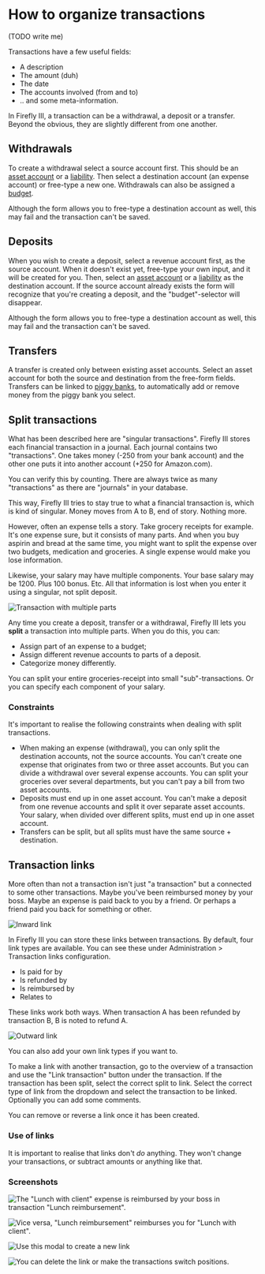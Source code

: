 # How to organize transactions

(TODO write me)

Transactions have a few useful fields:

* A description
* The amount (duh)
* The date
* The accounts involved (from and to)
* .. and some meta-information.

In Firefly III, a transaction can be a withdrawal, a deposit or a transfer. Beyond the obvious, they are slightly different from one another.

## Withdrawals

To create a withdrawal select a source account first. This should be an [asset account](accounts.md) or a [liability](liabilities.md). Then select a destination account (an expense account) or free-type a new one. Withdrawals can also be assigned a [budget](organizing.md).

Although the form allows you to free-type a destination account as well, this may fail and the transaction can't be saved.

## Deposits

When you wish to create a deposit, select a revenue account first, as the source account. When it doesn't exist yet, free-type your own input, and it will be created for you. Then, select an [asset account](accounts.md) or a [liability](liabilities.md) as the destination account. If the source account already exists the form will recognize that you're creating a deposit, and the "budget"-selector will disappear.

Although the form allows you to free-type a destination account as well, this may fail and the transaction can't be saved.

## Transfers

A transfer is created only between existing asset accounts. Select an asset account for both the source and destination from the free-form fields. Transfers can be linked to [piggy banks](piggies.md), to automatically add or remove money from the piggy bank you select.




## Split transactions

What has been described here are "singular transactions". Firefly III stores each financial transaction in a journal. Each journal contains two "transactions". One takes money (-250 from your bank account) and the other one puts it into another account (+250 for Amazon.com).

You can verify this by counting. There are always twice as many "transactions" as there are "journals" in your database.

This way, Firefly III tries to stay true to what a financial transaction is, which is kind of singular. Money moves from A to B, end of story. Nothing more.

However, often an expense tells a story. Take grocery receipts for example. It's one expense sure, but it consists of many parts. And when you buy aspirin and bread at the same time, you might want to split the expense over two budgets, medication and groceries. A single expense would make you lose information.

Likewise, your salary may have multiple components. Your base salary may be 1200. Plus 100 bonus. Etc. All that information is lost when you enter it using a singular, not split deposit.

![Transaction with multiple parts](images/transaction5.png)

Any time you create a deposit, transfer or a withdrawal, Firefly III lets you **split** a transaction into multiple parts. When you do this, you can:

* Assign part of an expense to a budget;
* Assign different revenue accounts to parts of a deposit.
* Categorize money differently.

You can split your entire groceries-receipt into small "sub"-transactions. Or you can specify each component of your salary.



### Constraints

It's important to realise the following constraints when dealing with split transactions.

* When making an expense (withdrawal), you can only split the destination accounts, not the source accounts. You can't create one expense that originates from two or three asset accounts. But you can divide a withdrawal over several expense accounts. You can split your groceries over several departments, but you can't pay a bill from two asset accounts.
* Deposits must end up in one asset account. You can't make a deposit from one revenue accounts and split it over separate asset accounts. Your salary, when divided over different splits, must end up in one asset account.
* Transfers can be split, but all splits must have the same source + destination.

## Transaction links

More often than not a transaction isn't just "a transaction" but a connected to some other transactions. Maybe you've been reimbursed money by your boss. Maybe an expense is paid back to you by a friend. Or perhaps a friend paid you back for something or other.

![Inward link](./images/links1.png)

In Firefly III you can store these links between transactions. By default, four link types are available. You can see these under Administration > Transaction links configuration.

* Is paid for by
* Is refunded by
* Is reimbursed by
* Relates to

These links work both ways. When transaction A has been refunded by transaction B, B is noted to refund A.

![Outward link](./images/links2.png)

You can also add your own link types if you want to.

To make a link with another transaction, go to the overview of a transaction and use the "Link transaction" button under the transaction. If the transaction has been split, select the correct split to link. Select the correct type of link from the dropdown and select the transaction to be linked. Optionally you can add some comments.

You can remove or reverse a link once it has been created.

### Use of links

It is important to realise that links don't *do* anything. They won't change your transactions, or subtract amounts or anything like that.

### Screenshots

![The "Lunch with client" expense is reimbursed by your boss in transaction "Lunch reimbursement".](./images/links-inward.png)

![Vice versa, "Lunch reimbursement" reimburses you for "Lunch with client".](./images/links-outward.png)

![Use this modal to create a new link](./images/links-modal.png)

![You can delete the link or make the transactions switch positions.](./images/links-change.png)
